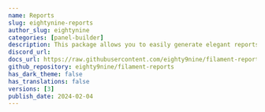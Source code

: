 ```yaml
---
name: Reports
slug: eightynine-reports
author_slug: eightynine
categories: [panel-builder]
description: This package allows you to easily generate elegant reports in your Laravel Filament application.
discord_url: 
docs_url: https://raw.githubusercontent.com/eighty9nine/filament-reports/main/README.md
github_repository: eighty9nine/filament-reports
has_dark_theme: false
has_translations: false
versions: [3]
publish_date: 2024-02-04
---
```

